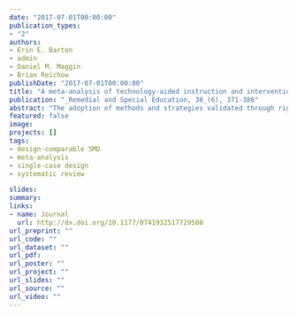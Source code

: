 ```yaml
---
date: "2017-07-01T00:00:00"
publication_types:
- "2"
authors:
- Erin E. Barton
- admin
- Daniel M. Maggin
- Brian Reichow
publishDate: "2017-07-01T00:00:00"
title: "A meta-analysis of technology-aided instruction and intervention for students with ASD"
publication: "_Remedial and Special Education, 38_(6), 371-386"
abstract: "The adoption of methods and strategies validated through rigorous, experimentally oriented research is a core professional value of special education. We conducted a systematic review and meta-analysis examining the experimental literature on Technology-Aided Instruction and Intervention (TAII) using research identified as part of the National Autism Professional Development Project. We applied novel between-case effect size methods to the TAII single-case research base. In addition, we used meta-analytic methodologies to examine the methodological quality of the research, calculate average effect sizes to quantify the level of evidence for TAII, and compare effect sizes across single-case and group-based experimental research. Results identified one category of TAII—computer-assisted instruction—as an evidence-based practice across both single-case and group studies. The remaining two categories of TAII—augmentative and alternative communication and virtual reality—were not identified as evidence-based using What Works Clearinghouse summary ratings."
featured: false
image: 
projects: []
tags: 
- design-comparable SMD
- meta-analysis
- single-case design
- systematic review

slides: 
summary: 
links:
- name: Journal
  url: http://dx.doi.org/10.1177/0741932517729508
url_preprint: ""
url_code: ""
url_dataset: ""
url_pdf: 
url_poster: ""
url_project: ""
url_slides: ""
url_source: ""
url_video: ""
---
```

